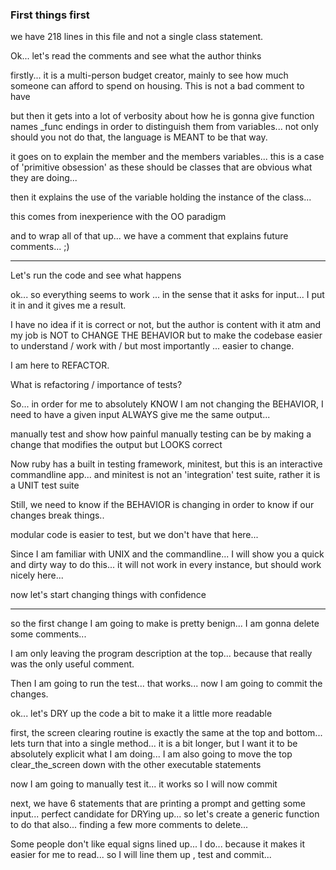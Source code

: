 ### First things first

we have 218 lines in this file and not a single class statement.

Ok... let's read the comments and see what the author thinks

firstly... it is a multi-person budget creator, mainly to see how much someone can afford to spend on housing. This is not a bad
comment to have

but then it gets into a lot of verbosity about how he is gonna give function names _func endings in order to distinguish them
from variables... not only should you not do that, the language is MEANT to be that way.

it goes on to explain the member and the members variables... this is a case of 'primitive obsession' as these should be classes
that are obvious what they are doing...

then it explains the use of the variable holding the instance of the class...

this comes from inexperience with the OO paradigm

and to wrap all of that up... we have a comment that explains future comments... ;)

_________

Let's run the code and see what happens

ok... so everything seems to work ... in the sense that it asks for input... I put it in and it gives me a result.

I have no idea if it is correct or not, but the author is content with it atm and my job is NOT to CHANGE THE BEHAVIOR but
to make the codebase easier to understand / work with / but most importantly ... easier to change.

I am here to REFACTOR.

What is refactoring / importance of tests?

So... in order for me to absolutely KNOW I am not changing the BEHAVIOR, I need to have a given input ALWAYS give me the
same output...

manually test and show how painful manually testing can be by making a change that modifies the output but LOOKS correct

Now ruby has a built in testing framework, minitest, but this is an interactive commandline app... and minitest
is not an 'integration' test suite, rather it is a UNIT test suite

Still, we need to know if the BEHAVIOR is changing in order to know if our changes break things..

modular code is easier to test, but we don't have that here...

Since I am familiar with UNIX and the commandline... I will show you a quick and dirty way to do this... it will not work
in every instance, but should work nicely here...

now let's start changing things with confidence

________

so the first change I am going to make is pretty benign... I am gonna delete some comments...

I am only leaving the program description at the top... because that really was the only useful comment.

Then I am going to run the test... that works... now I am going to commit the changes.

ok... let's DRY up the code a bit to make it a little more readable

first, the screen clearing routine is exactly the same at the top and bottom... lets turn that into a single method... it is a bit longer, but I want it to be absolutely explicit what I am doing... I am also going to move the top clear_the_screen down with
the other executable statements

now I am going to manually test it... it works so I will now commit

next, we have 6 statements that are printing a prompt and getting some input... perfect candidate for DRYing up... so let's
create a generic function to do that also... finding a few more comments to delete...

Some people don't like equal signs lined up... I do... because it makes it easier for me to read... so I will line them up , test
and commit...
